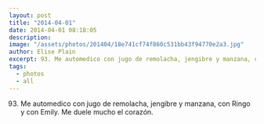 ```yaml
---
layout: post
title: "2014-04-01"
date: 2014-04-01 08:18:05
description: 
image: "/assets/photos/201404/18e741cf74f860c531bb43f94770e2a3.jpg"
author: Elise Plain
excerpt: 93. Me automedico con jugo de remolacha, jengibre y manzana, con Ringo y con Emily. Me duele mucho el corazón.
tags: 
  - photos
  - all
---
```


93. Me automedico con jugo de remolacha, jengibre y manzana, con Ringo y con Emily. Me duele mucho el corazón.
<p></p>
